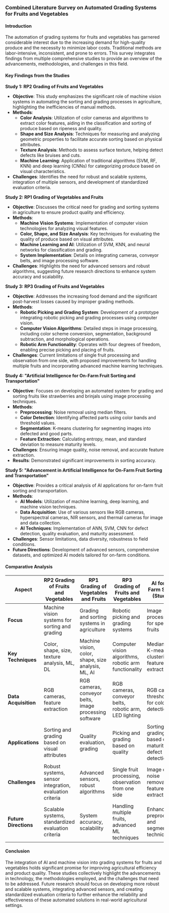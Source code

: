 ### Combined Literature Survey on Automated Grading Systems for Fruits and Vegetables

#### Introduction
The automation of grading systems for fruits and vegetables has garnered considerable interest due to the increasing demand for high-quality produce and the necessity to minimize labor costs. Traditional methods are labor-intensive, inconsistent, and prone to errors. This survey integrates findings from multiple comprehensive studies to provide an overview of the advancements, methodologies, and challenges in this field.

#### Key Findings from the Studies

**Study 1: RP2 Grading of Fruits and Vegetables**
- **Objective**: This study emphasizes the significant role of machine vision systems in automating the sorting and grading processes in agriculture, highlighting the inefficiencies of manual methods.
- **Methods**:
  - **Color Analysis**: Utilization of color cameras and algorithms to extract color features, aiding in the classification and sorting of produce based on ripeness and quality.
  - **Shape and Size Analysis**: Techniques for measuring and analyzing geometric properties to facilitate accurate sorting based on physical attributes.
  - **Texture Analysis**: Methods to assess surface texture, helping detect defects like bruises and cuts.
  - **Machine Learning**: Application of traditional algorithms (SVM, RF, KNN) and deep learning (CNNs) for categorizing produce based on visual characteristics.
- **Challenges**: Identifies the need for robust and scalable systems, integration of multiple sensors, and development of standardized evaluation criteria.

**Study 2: RP1 Grading of Vegetables and Fruits**
- **Objective**: Discusses the critical need for grading and sorting systems in agriculture to ensure product quality and efficiency.
- **Methods**:
  - **Machine Vision Systems**: Implementation of computer vision technologies for analyzing visual features.
  - **Color, Shape, and Size Analysis**: Key techniques for evaluating the quality of produce based on visual attributes.
  - **Machine Learning and AI**: Utilization of SVM, KNN, and neural networks for classification and grading.
  - **System Implementation**: Details on integrating cameras, conveyor belts, and image processing software.
- **Challenges**: Highlights the need for advanced sensors and robust algorithms, suggesting future research directions to enhance system accuracy and scalability.

**Study 3: RP3 Grading of Fruits and Vegetables**
- **Objective**: Addresses the increasing food demand and the significant post-harvest losses caused by improper grading methods.
- **Methods**:
  - **Robotic Picking and Grading System**: Development of a prototype integrating robotic picking and grading processes using computer vision.
  - **Computer Vision Algorithms**: Detailed steps in image processing, including color scheme conversion, segmentation, background subtraction, and morphological operations.
  - **Robotic Arm Functionality**: Operates with four degrees of freedom, enabling precise picking and placing of fruits.
- **Challenges**: Current limitations of single fruit processing and observation from one side, with proposed improvements for handling multiple fruits and incorporating advanced machine learning techniques.

**Study 4: "Artificial Intelligence for On-Farm Fruit Sorting and Transportation"**
- **Objective**: Focuses on developing an automated system for grading and sorting fruits like strawberries and brinjals using image processing techniques.
- **Methods**:
  - **Preprocessing**: Noise removal using median filters.
  - **Color Detection**: Identifying affected parts using color bands and threshold values.
  - **Segmentation**: K-means clustering for segmenting images into defected and good parts.
  - **Feature Extraction**: Calculating entropy, mean, and standard deviation to measure maturity levels.
- **Challenges**: Ensuring image quality, noise removal, and accurate feature extraction.
- **Results**: Demonstrated significant improvements in sorting accuracy.

**Study 5: "Advancement in Artificial Intelligence for On-Farm Fruit Sorting and Transportation"**
- **Objective**: Provides a critical analysis of AI applications for on-farm fruit sorting and transportation.
- **Methods**:
  - **AI Models**: Utilization of machine learning, deep learning, and machine vision techniques.
  - **Data Acquisition**: Use of various sensors like RGB cameras, hyperspectral cameras, NIR sensors, and thermal cameras for image and data collection.
  - **AI Techniques**: Implementation of ANN, SVM, CNN for defect detection, quality evaluation, and maturity assessment.
- **Challenges**: Sensor limitations, data diversity, robustness to field conditions.
- **Future Directions**: Development of advanced sensors, comprehensive datasets, and optimized AI models tailored for on-farm conditions.

#### Comparative Analysis

| Aspect                       | RP2 Grading of Fruits and Vegetables                         | RP1 Grading of Vegetables and Fruits                       | RP3 Grading of Fruits and Vegetables                        | AI for On-Farm Sorting (Study 1)                           | AI Advancement (Study 2)                                   |
|------------------------------|-------------------------------------------------------------|-----------------------------------------------------------|-------------------------------------------------------------|------------------------------------------------------------|------------------------------------------------------------|
| **Focus**                    | Machine vision systems for sorting and grading              | Grading and sorting systems in agriculture                 | Robotic picking and grading systems                         | Image processing for specific fruits                       | Comprehensive review of AI applications                    |
| **Key Techniques**           | Color, shape, size, texture analysis, ML, DL                | Machine vision, color, shape, size analysis, ML, AI        | Computer vision algorithms, robotic arm functionality       | Median filter, K-means clustering, feature extraction      | ANN, SVM, CNN, hyperspectral imaging, NIR spectroscopy     |
| **Data Acquisition**         | RGB cameras, feature extraction                             | RGB cameras, conveyor belts, image processing software     | RGB cameras, conveyor belts, robotic arm, LED lighting      | RGB cameras, thresholding for color detection              | RGB, hyperspectral, NIR, thermal cameras, LiDAR, GNSS, GPS |
| **Applications**             | Sorting and grading based on visual attributes              | Quality evaluation, grading                                | Picking and grading based on quality                        | Sorting and grading based on maturity and defect detection | Defect detection, quality evaluation, maturity assessment  |
| **Challenges**               | Robust systems, sensor integration, evaluation criteria     | Advanced sensors, robust algorithms                        | Single fruit processing, observation from one side          | Image quality, noise removal, feature extraction           | Sensor limitations, data diversity, robustness to field    |
| **Future Directions**        | Scalable systems, standardized evaluation criteria          | System accuracy, scalability                               | Handling multiple fruits, advanced ML techniques            | Enhancing preprocessing and segmentation techniques        | Advanced sensors, comprehensive datasets, optimized AI     |

#### Conclusion
The integration of AI and machine vision into grading systems for fruits and vegetables holds significant promise for improving agricultural efficiency and product quality. These studies collectively highlight the advancements in technology, the methodologies employed, and the challenges that need to be addressed. Future research should focus on developing more robust and scalable systems, integrating advanced sensors, and creating standardized evaluation criteria to further enhance the reliability and effectiveness of these automated solutions in real-world agricultural settings.

